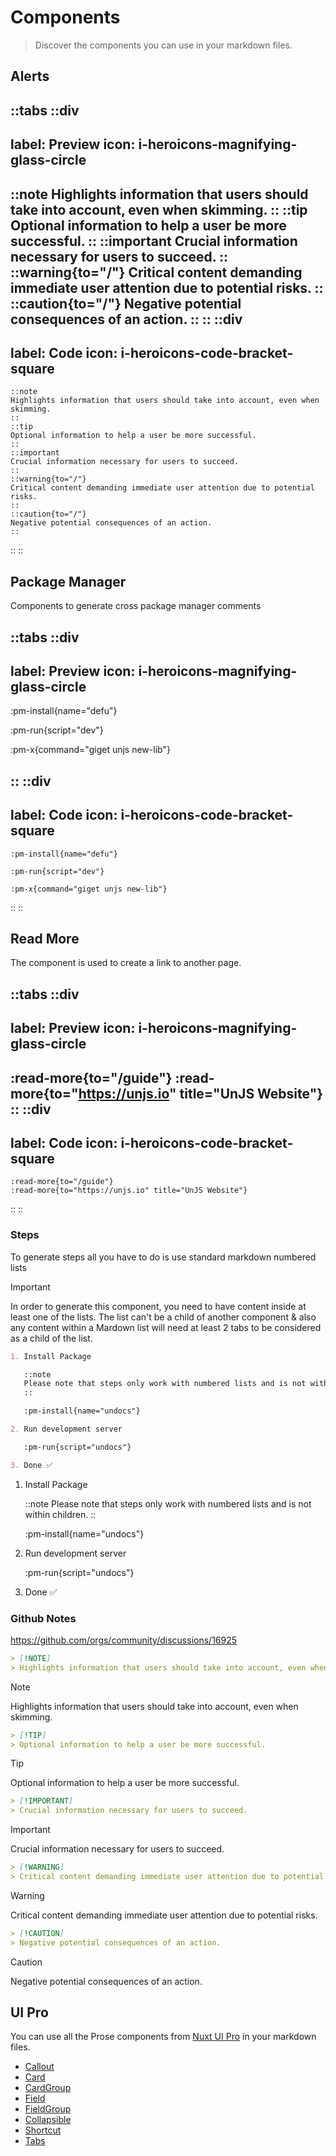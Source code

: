 # Components

> Discover the components you can use in your markdown files.

## Alerts

<!-- prettier-ignore-start -->
::tabs
  ::div
  ---
  label: Preview
  icon: i-heroicons-magnifying-glass-circle
  ---
  ::note
  Highlights information that users should take into account, even when skimming.
  ::
  ::tip
  Optional information to help a user be more successful.
  ::
  ::important
  Crucial information necessary for users to succeed.
  ::
  ::warning{to="/"}
  Critical content demanding immediate user attention due to potential risks.
  ::
  ::caution{to="/"}
  Negative potential consequences of an action.
  ::
  ::
  ::div
  ---
  label: Code
  icon: i-heroicons-code-bracket-square
  ---
  ```mdc
  ::note
  Highlights information that users should take into account, even when skimming.
  ::
  ::tip
  Optional information to help a user be more successful.
  ::
  ::important
  Crucial information necessary for users to succeed.
  ::
  ::warning{to="/"}
  Critical content demanding immediate user attention due to potential risks.
  ::
  ::caution{to="/"}
  Negative potential consequences of an action.
  ::
  ```
  ::
::
<!-- prettier-ignore-end -->

## Package Manager

Components to generate cross package manager comments

<!-- prettier-ignore-start -->
::tabs
  ::div
  ---
  label: Preview
  icon: i-heroicons-magnifying-glass-circle
  ---
  :pm-install{name="defu"}

  :pm-run{script="dev"}

  :pm-x{command="giget unjs new-lib"}

  ::
  ::div
  ---
  label: Code
  icon: i-heroicons-code-bracket-square
  ---
  ```mdc
  :pm-install{name="defu"}

  :pm-run{script="dev"}

  :pm-x{command="giget unjs new-lib"}
  ```
  ::
::
<!-- prettier-ignore-end -->

## Read More

The component is used to create a link to another page.

<!-- prettier-ignore-start -->
::tabs
  ::div
  ---
  label: Preview
  icon: i-heroicons-magnifying-glass-circle
  ---
  :read-more{to="/guide"}
  :read-more{to="https://unjs.io" title="UnJS Website"}
  ::
  ::div
  ---
  label: Code
  icon: i-heroicons-code-bracket-square
  ---
  ```mdc
  :read-more{to="/guide"}
  :read-more{to="https://unjs.io" title="UnJS Website"}
  ```
  ::
::
<!-- prettier-ignore-end -->

### Steps

To generate steps all you have to do is use standard markdown numbered lists

> [!IMPORTANT]
> In order to generate this component, you need to have content inside at least one of the lists. The list can't be a child of another component & also any content within a Mardown list will need at least 2 tabs to be considered as a child of the list.

```md
1. Install Package

   ::note
   Please note that steps only work with numbered lists and is not within children.
   ::

   :pm-install{name="undocs"}

2. Run development server

   :pm-run{script="undocs"}

3. Done ✅
```

1. Install Package

   ::note
   Please note that steps only work with numbered lists and is not within children.
   ::

   :pm-install{name="undocs"}

2. Run development server

   :pm-run{script="undocs"}

3. Done ✅

### Github Notes

https://github.com/orgs/community/discussions/16925

```md
> [!NOTE]
> Highlights information that users should take into account, even when skimming.
```

> [!NOTE]
> Highlights information that users should take into account, even when skimming.

```md
> [!TIP]
> Optional information to help a user be more successful.
```

> [!TIP]
> Optional information to help a user be more successful.

```md
> [!IMPORTANT]
> Crucial information necessary for users to succeed.
```

> [!IMPORTANT]
> Crucial information necessary for users to succeed.

```md
> [!WARNING]
> Critical content demanding immediate user attention due to potential risks.
```

> [!WARNING]
> Critical content demanding immediate user attention due to potential risks.

```md
> [!CAUTION]
> Negative potential consequences of an action.
```

> [!CAUTION]
> Negative potential consequences of an action.

## UI Pro

You can use all the Prose components from [Nuxt UI Pro](https://ui.nuxt.com/pro/components/prose/callout) in your markdown files.

- [Callout](https://ui.nuxt.com/pro/components/prose/callout)
- [Card](https://ui.nuxt.com/pro/components/prose/card)
- [CardGroup](https://ui.nuxt.com/pro/components/prose/card-group)
- [Field](https://ui.nuxt.com/pro/components/prose/field)
- [FieldGroup](https://ui.nuxt.com/pro/components/prose/field-group)
- [Collapsible](https://ui.nuxt.com/pro/components/prose/collapsible)
- [Shortcut](https://ui.nuxt.com/pro/components/prose/shortcut)
- [Tabs](https://ui.nuxt.com/pro/components/prose/tabs)
